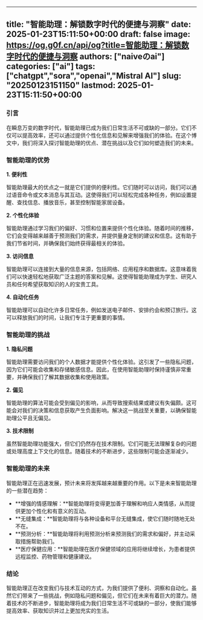 
---
title: "智能助理：解锁数字时代的便捷与洞察"
date: 2025-01-23T15:11:50+00:00
draft: false
image: https://og.g0f.cn/api/og?title=智能助理：解锁数字时代的便捷与洞察
authors: ["naiveのai"]
categories: ["ai"]
tags: ["chatgpt","sora","openai","Mistral AI"]
slug: "20250123151150"
lastmod: 2025-01-23T15:11:50+00:00
---
### 引言

在瞬息万变的数字时代，智能助理已成为我们日常生活不可或缺的一部分。它们不仅可以提高效率，还可以通过提供个性化信息和见解来增强我们的体验。在这个博文中，我们将深入探讨智能助理的优点、潜在挑战以及它们如何塑造我们的未来。

### 智能助理的优势

**1. 便利性**

智能助理最大的优点之一就是它们提供的便利性。它们随时可以访问，我们可以通过语音命令或文本消息与其互动。这使得我们可以轻松完成各种任务，例如设置提醒、查找信息、播放音乐，甚至控制智能家居设备。

**2. 个性化体验**

智能助理通过学习我们的偏好、习惯和位置来提供个性化体验。随着时间的推移，它们会变得越来越善于预测我们的需求，并提供量身定制的建议和信息。这有助于我们节省时间，并确保我们始终获得最相关的体验。

**3. 访问信息**

智能助理可以连接到大量的信息来源，包括网络、应用程序和数据库。这意味着我们可以快速轻松地获取广泛主题的答案和见解。这使得智能助理成为学生、研究人员和任何希望获取知识的人的宝贵工具。

**4. 自动化任务**

智能助理可以自动化许多日常任务，例如发送电子邮件、安排约会和预订旅行。这可以释放我们的时间，让我们专注于更重要的事情。

### 智能助理的挑战

**1. 隐私问题**

智能助理需要访问我们的个人数据才能提供个性化体验。这引发了一些隐私问题，因为它们可能会收集和存储敏感信息。因此，在使用智能助理时保持谨慎非常重要，并确保我们了解其数据收集和使用政策。

**2. 偏见**

智能助理的算法可能会受到偏见的影响，从而导致搜索结果或建议有失偏颇。这可能会对我们的决策和信息获取产生负面影响。解决这一挑战至关重要，以确保智能助理公平且无偏见。

**3. 技术限制**

虽然智能助理功能强大，但它们仍然存在技术限制。它们可能无法理解复杂的问题或处理高度上下文化的信息。随着技术的不断进步，这些限制可能会逐渐减少。

### 智能助理的未来

智能助理正在迅速发展，预计未来将发挥越来越重要的作用。以下是未来智能助理的一些潜在趋势：

* **增强的情感理解：**智能助理将变得更加善于理解和响应人类情感，从而提供更加个性化和有意义的互动。
* **无缝集成：**智能助理将与各种设备和平台无缝集成，使它们随时随地无处不在。
* **预测分析：**智能助理将利用预测分析来预测我们的需求和偏好，并主动采取措施帮助我们。
* **医疗保健应用：**智能助理在医疗保健领域的应用将继续增长，为患者提供远程监控、药物管理和健康建议。

### 结论

智能助理正在改变我们与技术互动的方式，为我们提供了便利、洞察和自动化。虽然它们带来了一些挑战，例如隐私问题和偏见，但它们在未来有着巨大的潜力。随着技术的不断进步，智能助理将成为我们日常生活不可或缺的一部分，使我们能够提高效率、获取知识并过上更加充实的生活。